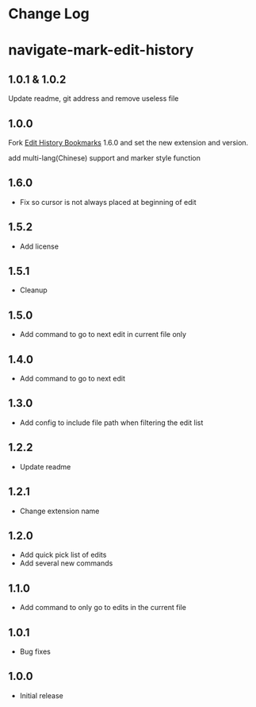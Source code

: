 # Change Log

# navigate-mark-edit-history

## 1.0.1 & 1.0.2

Update readme, git address and remove useless file

## 1.0.0

Fork [Edit History Bookmarks](https://github.com/pgsandstrom/vscode-navigate-edit-history) 1.6.0 and set the new extension and version.

add multi-lang(Chinese) support and marker style function

## 1.6.0

- Fix so cursor is not always placed at beginning of edit

## 1.5.2

- Add license

## 1.5.1

- Cleanup

## 1.5.0

- Add command to go to next edit in current file only

## 1.4.0

- Add command to go to next edit

## 1.3.0

- Add config to include file path when filtering the edit list

## 1.2.2

- Update readme

## 1.2.1

- Change extension name

## 1.2.0

- Add quick pick list of edits
- Add several new commands

## 1.1.0

- Add command to only go to edits in the current file

## 1.0.1

- Bug fixes

## 1.0.0

- Initial release
